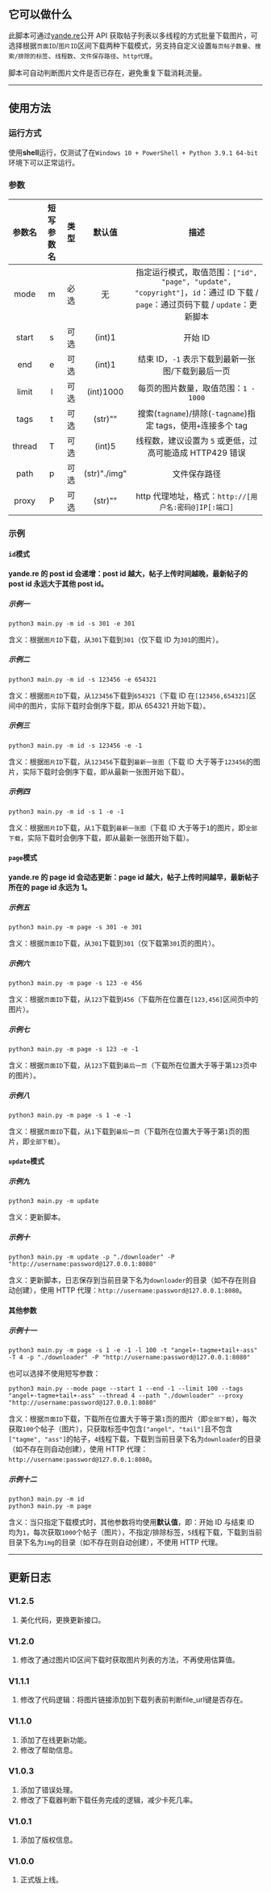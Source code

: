 ## 它可以做什么

此脚本可通过[yande.re](https://yande.re/)公开 API 获取帖子列表以多线程的方式批量下载图片，可选择根据`页面ID`/`图片ID`区间下载两种下载模式，另支持自定义设置`每页帖子数量`、`搜索/排除的标签`、`线程数`、`文件保存路径`、`http代理`。

脚本可自动判断图片文件是否已存在，避免重复下载消耗流量。

---

## 使用方法

### 运行方式

使用**shell**运行，仅测试了在`Windows 10 + PowerShell + Python 3.9.1 64-bit`环境下可以正常运行。

### 参数

| 参数名 | 短写参数名 | 类型 |    默认值    |                                                              描述                                                               |
| :----: | :--------: | :--: | :----------: | :-----------------------------------------------------------------------------------------------------------------------------: |
|  mode  |     m      | 必选 |      无      | 指定运行模式，取值范围：`["id", "page", "update", "copyright"]`，`id`：通过 ID 下载 / `page`：通过页码下载 / `update`：更新脚本 |
| start  |     s      | 可选 |    (int)1    |                                                             开始 ID                                                             |
|  end   |     e      | 可选 |    (int)1    |                                        结束 ID，`-1` 表示下载到最新一张图/下载到最后一页                                        |
| limit  |     l      | 可选 |  (int)1000   |                                              每页的图片数量，取值范围：`1 - 1000`                                               |
|  tags  |     t      | 可选 |   (str)""    |                                 搜索(`tagname`)/排除(`-tagname`)指定 tags，使用`+`连接多个 tag                                  |
| thread |     T      | 可选 |    (int)5    |                                    线程数，建议设置为 `5` 或更低，过高可能造成 HTTP429 错误                                     |
|  path  |     p      | 可选 | (str)"./img" |                                                          文件保存路径                                                           |
| proxy  |     P      | 可选 |   (str)""    |                                        http 代理地址，格式：`http://[用户名:密码@]IP[:端口]`                                        |

### 示例

#### `id`模式

**yande.re 的 post id 会递增：post id 越大，帖子上传时间越晚，最新帖子的 post id 永远大于其他 post id。**

##### 示例一

```shell
python3 main.py -m id -s 301 -e 301
```

含义：根据`图片ID`下载，从`301`下载到`301`（仅下载 ID 为`301`的图片）。

##### 示例二

```shell
python3 main.py -m id -s 123456 -e 654321
```

含义：根据`图片ID`下载，从`123456`下载到`654321`（下载 ID 在`[123456,654321]`区间中的图片，实际下载时会倒序下载，即从 654321 开始下载）。

##### 示例三

```shell
python3 main.py -m id -s 123456 -e -1
```

含义：根据`图片ID`下载，从`123456`下载到`最新一张图`（下载 ID 大于等于`123456`的图片，实际下载时会倒序下载，即从最新一张图开始下载）。

##### 示例四

```shell
python3 main.py -m id -s 1 -e -1
```

含义：根据`图片ID`下载，从`1`下载到`最新一张图`（下载 ID 大于等于`1`的图片，即`全部下载`，实际下载时会倒序下载，即从最新一张图开始下载）。

#### `page`模式

**yande.re 的 page id 会动态更新：page id 越大，帖子上传时间越早，最新帖子所在的 page id 永远为 1。**

##### 示例五

```shell
python3 main.py -m page -s 301 -e 301
```

含义：根据`页面ID`下载，从`301`下载到`301`（仅下载第`301`页的图片）。

##### 示例六

```shell
python3 main.py -m page -s 123 -e 456
```

含义：根据`页面ID`下载，从`123`下载到`456`（下载所在位置在`[123,456]`区间页中的图片）。

##### 示例七

```shell
python3 main.py -m page -s 123 -e -1
```

含义：根据`页面ID`下载，从`123`下载到`最后一页`（下载所在位置大于等于第`123`页中的图片）。

##### 示例八

```shell
python3 main.py -m page -s 1 -e -1
```

含义：根据`页面ID`下载，从`1`下载到`最后一页`（下载所在位置大于等于第`1`页的图片，即`全部下载`）。

#### `update`模式

##### 示例九

```shell
python3 main.py -m update
```

含义：更新脚本。

##### 示例十

```shell
python3 main.py -m update -p "./downloader" -P "http://username:password@127.0.0.1:8080"
```

含义：更新脚本，日志保存到当前目录下名为`downloader`的目录（如不存在则自动创建），使用 HTTP 代理：`http://username:password@127.0.0.1:8080`。

#### 其他参数

##### 示例十一

```shell
python3 main.py -m page -s 1 -e -1 -l 100 -t "angel+-tagme+tail+-ass" -T 4 -p "./downloader" -P "http://username:password@127.0.0.1:8080"
```

也可以选择不使用短写参数：

```shell
python3 main.py --mode page --start 1 --end -1 --limit 100 --tags "angel+-tagme+tail+-ass" --thread 4 --path "./downloader" --proxy "http://username:password@127.0.0.1:8080"
```

含义：根据`页面ID`下载，下载所在位置大于等于第`1`页的图片（即`全部下载`），每次获取`100`个帖子（图片），只获取标签中包含`["angel", "tail"]`且不包含`["tagme", "ass"]`的帖子，`4`线程下载，下载到当前目录下名为`downloader`的目录（如不存在则自动创建），使用 HTTP 代理：`http://username:password@127.0.0.1:8080`。

##### 示例十二

```shell
python3 main.py -m id
python3 main.py -m page
```

含义：当只指定下载模式时，其他参数将均使用**默认值**，即：开始 ID 与结束 ID 均为`1`，每次获取`1000`个帖子（图片），不指定/排除标签，`5`线程下载，下载到当前目录下名为`img`的目录（如不存在则自动创建），不使用 HTTP 代理。

---

## 更新日志

### V1.2.5

1. 美化代码，更换更新接口。

### V1.2.0

1. 修改了通过图片ID区间下载时获取图片列表的方法，不再使用估算值。

### V1.1.1

1. 修改了代码逻辑：将图片链接添加到下载列表前判断file_url键是否存在。

### V1.1.0

1. 添加了在线更新功能。
2. 修改了帮助信息。

### V1.0.3

1. 添加了错误处理。
2. 修改了下载器判断下载任务完成的逻辑，减少卡死几率。

### V1.0.1

1. 添加了版权信息。

### V1.0.0

1. 正式版上线。
